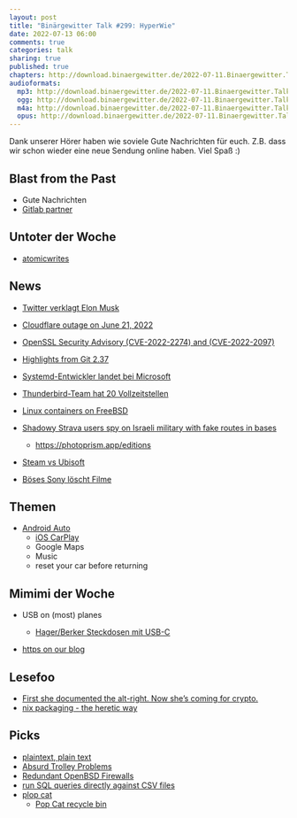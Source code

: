 ```yaml
---
layout: post
title: "Binärgewitter Talk #299: HyperWie"
date: 2022-07-13 06:00
comments: true
categories: talk
sharing: true
published: true
chapters: http://download.binaergewitter.de/2022-07-11.Binaergewitter.Talk.299.chapters.txt
audioformats:
  mp3: http://download.binaergewitter.de/2022-07-11.Binaergewitter.Talk.299.mp3
  ogg: http://download.binaergewitter.de/2022-07-11.Binaergewitter.Talk.299.ogg
  m4a: http://download.binaergewitter.de/2022-07-11.Binaergewitter.Talk.299.m4a
  opus: http://download.binaergewitter.de/2022-07-11.Binaergewitter.Talk.299.opus
---
```

Dank unserer Hörer haben wie soviele Gute Nachrichten für euch. Z.B. dass wir schon wieder eine neue Sendung online haben. Viel Spaß :)


## Blast from the Past
- Gute Nachrichten
- [Gitlab partner]( https://opsone.ch/de/managed-applications/gitlab )

## Untoter der Woche
- [atomicwrites]( https://twitter.com/balloob/status/1545509863651811333?s=20&t=RRX2aE7E4xrruw53Dgk3vw )

## News
- [Twitter verklagt Elon Musk]( https://www.golem.de/news/uebernahme-twitter-verklagt-elon-musk-2207-166749.html )
- [Cloudflare outage on June 21, 2022]( https://blog.cloudflare.com/cloudflare-outage-on-june-21-2022/ )
- [OpenSSL Security Advisory (CVE-2022-2274) and (CVE-2022-2097)]( https://www.openssl.org/news/secadv/20220705.txt )
- [Highlights from Git 2.37]( https://github.blog/2022-06-27-highlights-from-git-2-37/ )
- [Systemd-Entwickler landet bei Microsoft]( https://linuxnews.de/2022/07/systemd-entwickler-landet-bei-microsoft/ )
- [Thunderbird-Team hat 20 Vollzeitstellen]( https://www.golem.de/news/e-mail-client-thunderbird-team-hat-20-vollzeitstellen-2205-165773.html )
- [Linux containers on FreeBSD]( https://twitter.com/FreeBSDHelp/status/1536842326580281344?s=20&t=ayoxaNQ7dcIb37hpn1DyFw )
- [Shadowy Strava users spy on Israeli military with fake routes in bases]( https://www.theguardian.com/world/2022/jun/21/strava-users-spy-israeli-military-fake-routes-in-bases )

    - https://photoprism.app/editions

- [Steam vs Ubisoft]( https://www.heise.de/news/Steam-Ubisoft-loescht-offenbar-mehrere-Spiele-aus-Bibliotheken-7168799.html )
- [Böses Sony löscht Filme]( https://www.heise.de/news/Playstation-Store-Sony-loescht-gekaufte-Filme-aus-der-Bibliothek-7166332.html )

## Themen
- [Android Auto]( https://www.android.com/auto/ )
  * [iOS CarPlay]( https://www.apple.com/ios/carplay/ )
  * Google Maps
  * Music
  * reset your car before returning

## Mimimi der Woche
- USB on (most) planes
    - [Hager/Berker Steckdosen mit USB-C](https://hager.com/de/aktuelles/2021-10/berker/steckdose-schuko-mit-usb )

- [https on our blog]( https://github.com/Binaergewitter/serious-bg/issues/376 )

## Lesefoo
- [First she documented the alt-right. Now she’s coming for crypto.]( https://www.washingtonpost.com/technology/2022/05/29/molly-white-crypto/ )
- [nix packaging - the heretic way]( https://zimbatm.com/notes/nix-packaging-the-heretic-way )

## Picks
- [plaintext, plain text]( https://docs.microsoft.com/en-us/style-guide/a-z-word-list-term-collections/p/plaintext-plain-text )
- [Absurd Trolley Problems]( https://neal.fun/absurd-trolley-problems/ )
- [Redundant OpenBSD Firewalls]( https://www.kotfu.net/guides/redundant-openbsd-firewalls/ )
- [run SQL queries directly against CSV files]( https://mobile.twitter.com/simonw/status/1539038172599836672 )
- [plop cat]( https://twitter.com/WholesomeMeme/status/1528815275012984834 )
  * [Pop Cat recycle bin]( https://www.youtube.com/watch?v=mYA_0_ueE6A )
